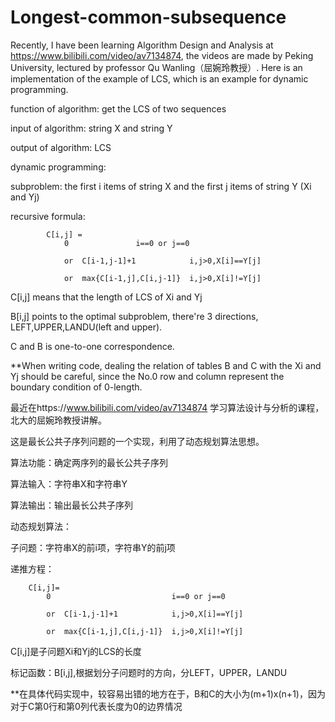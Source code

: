 # Longest-common-subsequence
Recently, I have been learning Algorithm Design and Analysis at https://www.bilibili.com/video/av7134874, the videos are made by Peking University, lectured by professor Qu Wanling（屈婉玲教授）. Here is an implementation of the example of LCS, which is an example for dynamic programming.


function of algorithm: get the LCS of two sequences

input of algorithm: string X and string Y

output of algorithm: LCS


dynamic programming:

subproblem: the first i items of string X and the first j items of string Y (Xi and Yj)

recursive formula:

			C[i,j] = 	
				0				i==0 or j==0

				or  C[i-1,j-1]+1	        i,j>0,X[i]==Y[j]

				or  max{C[i-1,j],C[i,j-1]}	i,j>0,X[i]!=Y[j]

C[i,j] means that the length of LCS of Xi and Yj

B[i,j] points to the optimal subproblem, there're 3 directions, LEFT,UPPER,LANDU(left and upper).

C and B is one-to-one correspondence.

**When writing code, dealing the relation of tables B and C with the Xi and Yj should be careful, since the No.0 row and column represent the boundary condition of 0-length.




最近在https://www.bilibili.com/video/av7134874 学习算法设计与分析的课程，北大的屈婉玲教授讲解。

这是最长公共子序列问题的一个实现，利用了动态规划算法思想。


算法功能：确定两序列的最长公共子序列

算法输入：字符串X和字符串Y

算法输出：输出最长公共子序列

动态规划算法：

子问题：字符串X的前i项，字符串Y的前j项

递推方程：
		
		C[i,j]=	
			0	                     	i==0 or j==0

			or  C[i-1,j-1]+1	        i,j>0,X[i]==Y[j]

			or  max{C[i-1,j],C[i,j-1]}	i,j>0,X[i]!=Y[j]

C[i,j]是子问题Xi和Yj的LCS的长度

标记函数：B[i,j],根据划分子问题时的方向，分LEFT，UPPER，LANDU

**在具体代码实现中，较容易出错的地方在于，B和C的大小为(m+1)x(n+1)，因为对于C第0行和第0列代表长度为0的边界情况
